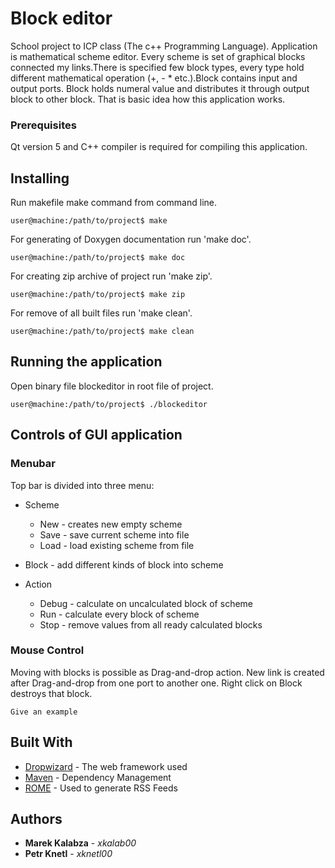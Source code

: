 # Block editor

School project to ICP class (The c++ Programming Language). Application is mathematical scheme editor.
Every scheme is set  of graphical blocks connected my links.There is specified few block types,
every type hold different mathematical operation (+, - * etc.).Block contains input and output ports.
Block holds numeral value and distributes it through output block to other block.
That is basic idea how this application works.

### Prerequisites

Qt version 5 and C++ compiler is required for compiling this application.

## Installing

Run makefile make command from command line.

```
user@machine:/path/to/project$ make
```

For generating of Doxygen documentation run 'make doc'.
```
user@machine:/path/to/project$ make doc
```

For creating zip archive of project run 'make zip'.
```
user@machine:/path/to/project$ make zip
```
For remove of all built files run 'make clean'.
```
user@machine:/path/to/project$ make clean
```

## Running the application
Open binary file blockeditor in root file of project.

```
user@machine:/path/to/project$ ./blockeditor
```

## Controls of GUI application

### Menubar

Top bar is divided into three menu:
* Scheme
  * New - creates new empty scheme
  * Save - save current scheme into file
  * Load - load existing scheme from file

* Block - add different kinds of block into scheme
* Action
  * Debug - calculate on uncalculated block of scheme
  * Run - calculate every block of scheme
  * Stop - remove values from all ready calculated blocks

### Mouse Control

Moving with blocks is possible as Drag-and-drop action. New link is created
 after Drag-and-drop from one port to another one. Right click on Block destroys that block.

```
Give an example
```


## Built With

* [Dropwizard](http://www.dropwizard.io/1.0.2/docs/) - The web framework used
* [Maven](https://maven.apache.org/) - Dependency Management
* [ROME](https://rometools.github.io/rome/) - Used to generate RSS Feeds


## Authors

* **Marek Kalabza** - *xkalab00*
* **Petr Knetl** - *xknetl00*
